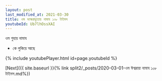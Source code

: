 ```yaml
---
layout: post
last_modified_at: 2021-03-30
title: ওম ভাস্করাদ্যুতায় নামায ১০৮ টাইমস
youtubeId: Ub7lhOssXAI
---
```

 
 
 ওম গুহায় নামায  
 
 -  কে লুকিয়ে আছে 
 
  
 
  
 
 
 
 
 
 


{% include youtubePlayer.html id=page.youtubeId %}
 
[Next]({{ site.baseurl }}{% link  split2/_posts/2020-03-01-ওম ঈশ্বরায়া নামায ১০৮ টাইমস.md%})
 
